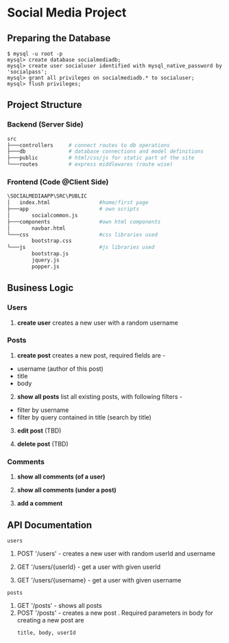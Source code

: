 # Social Media Project

## Preparing the Database

```shell
$ mysql -u root -p
mysql> create database socialmediadb;
mysql> create user socialuser identified with mysql_native_password by 'socialpass';
mysql> grant all privileges on socialmediadb.* to socialuser;
mysql> flush privileges;
```

## Project Structure

### Backend (Server Side)

```sh
src
├───controllers     # connect routes to db operations
├───db              # database connections and model definitions
├───public          # html/css/js for static part of the site
└───routes          # express middlewares (route wise)
```

### Frontend (Code @Client Side)

```sh
\SOCIALMEDIAAPP\SRC\PUBLIC
│   index.html                #home/first page
├───app                       # own scripts
│       socialcommon.js
├───components                #own html components
│       navbar.html
└───css                       #css libraries used
        bootstrap.css
└───js                        #js libraries used
        bootstrap.js
        jquery.js
        popper.js
```

## Business Logic

### Users

1. **create user**
   creates a new user with a random username

### Posts

1. **create post**
   creates a new post, required fields are -

- username (author of this post)
- title
- body

2. **show all posts**
   list all existing posts, with following filters -

- filter by username
- filter by query contained in title (search by title)

3. **edit post** (TBD)

4. **delete post** (TBD)

### Comments

1. **show all comments (of a user)**

2. **show all comments (under a post)**

3. **add a comment**

## API Documentation

`users`

1. POST '/users' - creates a new user with random userId and username

2. GET '/users/{userId} - get a user with given userId

3. GET '/users/{username} - get a user with given username

`posts`

1. GET '/posts' - shows all posts
2. POST '/posts' - creates a new post
   . Required parameters in body for creating a new post are
   ```
   title, body, userId
   ```

